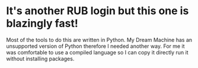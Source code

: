 # It's another RUB login but this one is blazingly fast!

Most of the tools to do this are written in Python. My Dream Machine has an unsupported version of Python therefore I needed another way. For me it was comfortable to use a compiled language so I can copy it directly run it without installing packages.
